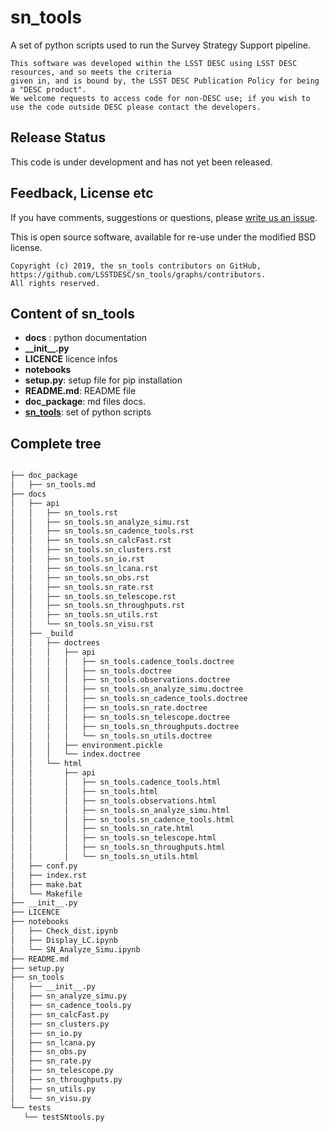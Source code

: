 # sn_tools

A set of python scripts used to run the Survey Strategy Support pipeline.

```
This software was developed within the LSST DESC using LSST DESC resources, and so meets the criteria 
given in, and is bound by, the LSST DESC Publication Policy for being a "DESC product".
We welcome requests to access code for non-DESC use; if you wish to use the code outside DESC please contact the developers.

```
## Release Status

This code is under development and has not yet been released.

## Feedback, License etc

If you have comments, suggestions or questions, please [write us an issue](https://github.com/LSSTDESC/sn_tools/issues).

This is open source software, available for re-use under the modified BSD license.

```
Copyright (c) 2019, the sn_tools contributors on GitHub, https://github.com/LSSTDESC/sn_tools/graphs/contributors.
All rights reserved.
```
## Content of sn_tools ##

 * **docs** :  python documentation
 * **\_\_init\_\_.py**
 * **LICENCE** licence infos
 * **notebooks**
 * **setup.py**: setup file for pip installation
 * **README.md**: README file
 * **doc_package**: md files docs.
 * [**sn_tools**](doc_package/sn_tools.md): set of python scripts


## Complete tree ##


 ```bash

├── doc_package 
│   ├── sn_tools.md  
├── docs 
│   ├── api  
│   │   ├── sn_tools.rst  
│   │   ├── sn_tools.sn_analyze_simu.rst  
│   │   ├── sn_tools.sn_cadence_tools.rst  
│   │   ├── sn_tools.sn_calcFast.rst 
│   │   ├── sn_tools.sn_clusters.rst 
│   │   ├── sn_tools.sn_io.rst 
│   │   ├── sn_tools.sn_lcana.rst  
│   │   ├── sn_tools.sn_obs.rst 
│   │   ├── sn_tools.sn_rate.rst 
│   │   ├── sn_tools.sn_telescope.rst  
│   │   ├── sn_tools.sn_throughputs.rst  
│   │   ├── sn_tools.sn_utils.rst 
│   │   └── sn_tools.sn_visu.rst 
│   ├── _build 
│   │   ├── doctrees 
│   │   │   ├── api 
│   │   │   │   ├── sn_tools.cadence_tools.doctree 
│   │   │   │   ├── sn_tools.doctree 
│   │   │   │   ├── sn_tools.observations.doctree 
│   │   │   │   ├── sn_tools.sn_analyze_simu.doctree 
│   │   │   │   ├── sn_tools.sn_cadence_tools.doctree 
│   │   │   │   ├── sn_tools.sn_rate.doctree 
│   │   │   │   ├── sn_tools.sn_telescope.doctree 
│   │   │   │   ├── sn_tools.sn_throughputs.doctree 
│   │   │   │   └── sn_tools.sn_utils.doctree 
│   │   │   ├── environment.pickle 
│   │   │   └── index.doctree 
│   │   └── html 
│   │       ├── api 
│   │       │   ├── sn_tools.cadence_tools.html 
│   │       │   ├── sn_tools.html 
│   │       │   ├── sn_tools.observations.html 
│   │       │   ├── sn_tools.sn_analyze_simu.html 
│   │       │   ├── sn_tools.sn_cadence_tools.html 
│   │       │   ├── sn_tools.sn_rate.html 
│   │       │   ├── sn_tools.sn_telescope.html 
│   │       │   ├── sn_tools.sn_throughputs.html 
│   │       │   └── sn_tools.sn_utils.html 
│   ├── conf.py 
│   ├── index.rst
│   ├── make.bat 
│   └── Makefile 
├── __init__.py 
├── LICENCE 
├── notebooks 
│   ├── Check_dist.ipynb 
│   ├── Display_LC.ipynb 
│   └── SN_Analyze_Simu.ipynb 
├── README.md 
├── setup.py 
├── sn_tools 
│   ├── __init__.py 
│   ├── sn_analyze_simu.py 
│   ├── sn_cadence_tools.py 
│   ├── sn_calcFast.py 
│   ├── sn_clusters.py 
│   ├── sn_io.py 
│   ├── sn_lcana.py 
│   ├── sn_obs.py 
│   ├── sn_rate.py 
│   ├── sn_telescope.py 
│   ├── sn_throughputs.py 
│   ├── sn_utils.py 
│   └── sn_visu.py 
└── tests 
    └── testSNtools.py
 ```    


